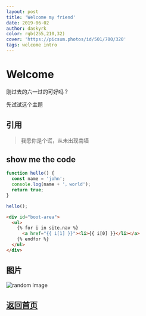 ```yaml
---
layout: post
title: 'Welcome my friend'
date: 2019-06-02
author: daskyrk
color: rgb(255,210,32)
cover: 'https://picsum.photos/id/501/700/320'
tags: welcome intro
---
```


# Welcome

刚过去的六一过的可好吗？

先试试这个主题

## 引用
> 我愿你是个谎，从未出现南墙


## show me the code
```javascript
function hello() {
  const name = 'john';
  console.log(name + '，world');
  return true;
}

hello();
```

<!-- 原来这里也写html也会解析 -->
```html
<div id="boot-area">
  <ul>
    {% for i in site.nav %}
      <a href="{{ i[1] }}"><li>{{ i[0] }}</li></a>
    {% endfor %}
  </ul>
</div>
```

## 图片
![random image](https://picsum.photos/800/420)

## [返回首页](/)
